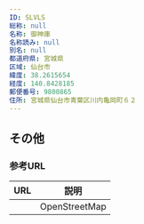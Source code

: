 ```yaml
---
ID: SLVLS
総称: null
名称: 御神庫
名称読み: null
別名: null
都道府県: 宮城県
区域: 仙台市
緯度: 38.2615654
経度: 140.8428185
郵便番号: 9800865
住所: 宮城県仙台市青葉区川内亀岡町６２
---
```


## その他

### 参考URL

| URL | 説明          |
| --- | ------------- |
|     | OpenStreetMap |
